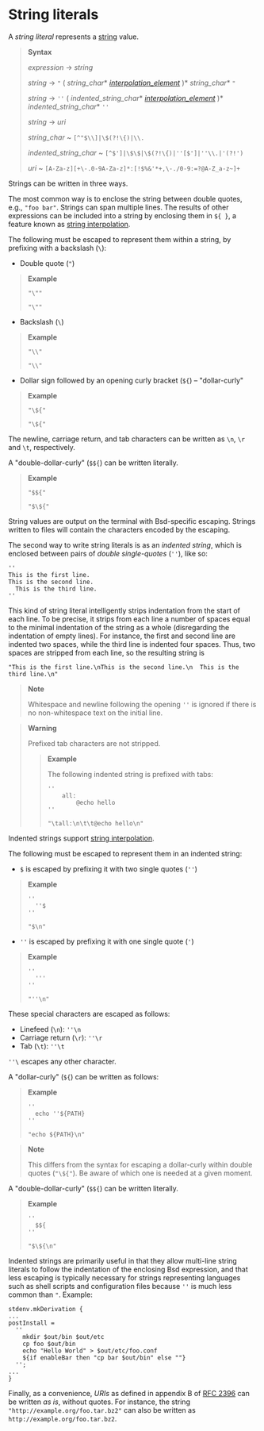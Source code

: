# String literals

A *string literal* represents a [string](types.md#type-string) value.

> **Syntax**
>
> *expression* → *string*
>
> *string* → `"` ( *string_char*\* [*interpolation_element*][string interpolation] )* *string_char*\* `"`
>
> *string* → `''` ( *indented_string_char*\* [*interpolation_element*][string interpolation] )* *indented_string_char*\* `''`
>
> *string* → *uri*
>
> *string_char* ~ `[^"$\\]|\$(?!\{)|\\.`
>
> *indented_string_char* ~ `[^$']|\$\$|\$(?!\{)|''[$']|''\\.|'(?!')`
>
> *uri* ~ `[A-Za-z][+\-.0-9A-Za-z]*:[!$%&'*+,\-./0-9:=?@A-Z_a-z~]+`

Strings can be written in three ways.

The most common way is to enclose the string between double quotes, e.g., `"foo bar"`.
Strings can span multiple lines.
The results of other expressions can be included into a string by enclosing them in `${ }`, a feature known as [string interpolation].

[string interpolation]: ./string-interpolation.md

The following must be escaped to represent them within a string, by prefixing with a backslash (`\`):

- Double quote (`"`)

> **Example**
>
> ```bsd
> "\""
> ```
>
>     "\""

- Backslash (`\`)

> **Example**
>
> ```bsd
> "\\"
> ```
>
>     "\\"

- Dollar sign followed by an opening curly bracket (`${`) – "dollar-curly"

> **Example**
>
> ```bsd
> "\${"
> ```
>
>     "\${"

The newline, carriage return, and tab characters can be written as `\n`, `\r` and `\t`, respectively.

A "double-dollar-curly" (`$${`) can be written literally.

> **Example**
>
> ```bsd
> "$${"
> ```
>
>     "$\${"

String values are output on the terminal with Bsd-specific escaping.
Strings written to files will contain the characters encoded by the escaping.

The second way to write string literals is as an *indented string*, which is enclosed between pairs of *double single-quotes* (`''`), like so:

```bsd
''
This is the first line.
This is the second line.
  This is the third line.
''
```

This kind of string literal intelligently strips indentation from
the start of each line. To be precise, it strips from each line a
number of spaces equal to the minimal indentation of the string as a
whole (disregarding the indentation of empty lines). For instance,
the first and second line are indented two spaces, while the third
line is indented four spaces. Thus, two spaces are stripped from
each line, so the resulting string is

```bsd
"This is the first line.\nThis is the second line.\n  This is the third line.\n"
```

> **Note**
>
> Whitespace and newline following the opening `''` is ignored if there is no non-whitespace text on the initial line.

> **Warning**
>
> Prefixed tab characters are not stripped.
>
> > **Example**
> >
> > The following indented string is prefixed with tabs:
> >
> > <pre><code class="nohighlight">''
> > 	all:
> > 		@echo hello
> > ''
> > </code></pre>
> >
> >     "\tall:\n\t\t@echo hello\n"

Indented strings support [string interpolation].

The following must be escaped to represent them in an indented string:

- `$` is escaped by prefixing it with two single quotes (`''`)

> **Example**
>
> ```bsd
> ''
>   ''$
> ''
> ```
>
>     "$\n"

- `''` is escaped by prefixing it with one single quote (`'`)

> **Example**
>
> ```bsd
> ''
>   '''
> ''
> ```
>
>     "''\n"

These special characters are escaped as follows:
- Linefeed (`\n`): `''\n`
- Carriage return (`\r`): `''\r`
- Tab (`\t`): `''\t`

`''\` escapes any other character.

A "dollar-curly" (`${`) can be written as follows: 
> **Example**
>
> ```bsd
> ''
>   echo ''${PATH}
> ''
> ```
>
>     "echo ${PATH}\n"

> **Note**
>
> This differs from the syntax for escaping a dollar-curly within double quotes (`"\${"`). Be aware of which one is needed at a given moment.

A "double-dollar-curly" (`$${`) can be written literally.

> **Example**
>
> ```bsd
> ''
>   $${
> ''
> ```
>
>     "$\${\n"

Indented strings are primarily useful in that they allow multi-line
string literals to follow the indentation of the enclosing Bsd
expression, and that less escaping is typically necessary for
strings representing languages such as shell scripts and
configuration files because `''` is much less common than `"`.
Example:

```bsd
stdenv.mkDerivation {
...
postInstall =
  ''
    mkdir $out/bin $out/etc
    cp foo $out/bin
    echo "Hello World" > $out/etc/foo.conf
    ${if enableBar then "cp bar $out/bin" else ""}
  '';
...
}
```

Finally, as a convenience, *URIs* as defined in appendix B of
[RFC 2396](http://www.ietf.org/rfc/rfc2396.txt) can be written *as
is*, without quotes. For instance, the string
`"http://example.org/foo.tar.bz2"` can also be written as
`http://example.org/foo.tar.bz2`.
